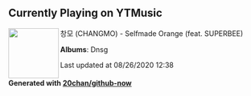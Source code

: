## Currently Playing on YTMusic

[<img align="left" width="100" src="https://lh3.googleusercontent.com/S6eAG2QodcZ8ZlBa_HSE9dImEH7GyyBcf9Nb1TQtkokADqkoVBJDyMabytDASSnuSqY74iaTFIIVpDs">](https://music.youtube.com/channel/UCwPpkv2G2jCAI7bFv7dADWg)

창모 (CHANGMO) - Selfmade Orange (feat. SUPERBEE)

**Albums**: Dnsg

Last updated at 08/26/2020 12:38

#### Generated with [20chan/github-now](https://github.com/20chan/github-now)


<!--
**20chan/20chan** is a ✨ _special_ ✨ repository because its `README.md` (this file) appears on your GitHub profile.

Here are some ideas to get you started:

- 🔭 I’m currently working on ...
- 🌱 I’m currently learning ...
- 👯 I’m looking to collaborate on ...
- 🤔 I’m looking for help with ...
- 💬 Ask me about ...
- 📫 How to reach me: ...
- 😄 Pronouns: ...
- ⚡ Fun fact: ...
-->
